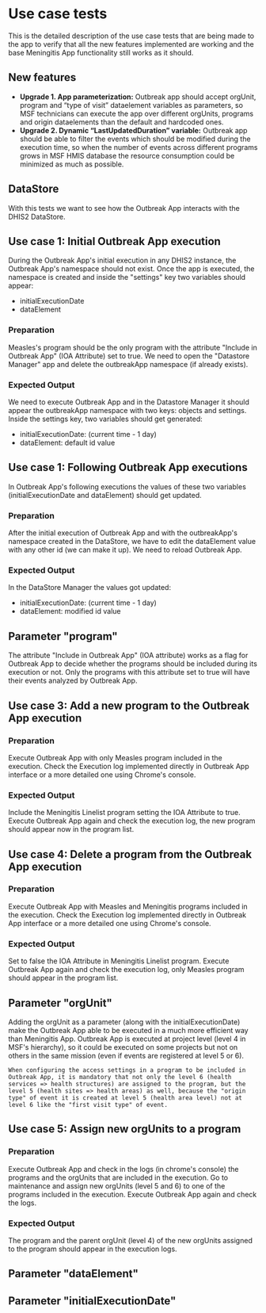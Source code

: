 # Use case tests

This is the detailed description of the use case tests that are being made to the app to verify that all the new features implemented are working and the base Meningitis App functionality still works as it should.

## New features

- **Upgrade 1. App parameterization:** Outbreak app should accept orgUnit, program and
  “type of visit” dataelement variables as parameters, so MSF technicians can execute the app
  over different orgUnits, programs and origin dataelements than the default and hardcoded
  ones.
- **Upgrade 2. Dynamic “LastUpdatedDuration” variable:** Outbreak app should be able to
  filter the events which should be modified during the execution time, so when the number of
  events across different programs grows in MSF HMIS database the resource consumption
  could be minimized as much as possible.

## DataStore

With this tests we want to see how the Outbreak App interacts with the DHIS2 DataStore.

## Use case 1: Initial Outbreak App execution

During the Outbreak App's initial execution in any DHIS2 instance, the Outbreak App's namespace should not exist. Once the app is executed, the namespace is created and inside the "settings" key two variables should appear:

- initialExecutionDate
- dataElement

### Preparation

Measles's program should be the only program with the attribute "Include in Outbreak App" (IOA Attribute) set to true.
We need to open the "Datastore Manager" app and delete the outbreakApp namespace (if already exists).

### Expected Output

We need to execute Outbreak App and in the Datastore Manager it should appear the outbreakApp namespace with two keys: objects and settings.
Inside the settings key, two variables should get generated:

- initialExecutionDate: (current time - 1 day)
- dataElement: default id value

## Use case 1: Following Outbreak App executions

In Outbreak App's following executions the values of these two variables (initialExecutionDate and dataElement) should get updated.

### Preparation

After the initial execution of Outbreak App and with the outbreakApp's namespace created in the DataStore, we have to edit the dataElement value with any other id (we can make it up). We need to reload Outbreak App.

### Expected Output

In the DataStore Manager the values got updated:

- initialExecutionDate: (current time - 1 day)
- dataElement: modified id value

## Parameter "program"

The attribute "Include in Outbreak App" (IOA attribute) works as a flag for Outbreak App to decide whether the programs should be included during its execution or not. Only the programs with this attribute set to true will have their events analyzed by Outbreak App.

## Use case 3: Add a new program to the Outbreak App execution

### Preparation

Execute Outbreak App with only Measles program included in the execution. Check the Execution log implemented directly in Outbreak App interface or a more detailed one using Chrome's console.

### Expected Output

Include the Meningitis Linelist program setting the IOA Attribute to true.
Execute Outbreak App again and check the execution log, the new program should appear now in the program list.

## Use case 4: Delete a program from the Outbreak App execution

### Preparation

Execute Outbreak App with Measles and Meningitis programs included in the execution. Check the Execution log implemented directly in Outbreak App interface or a more detailed one using Chrome's console.

### Expected Output

Set to false the IOA Attribute in Meningitis Linelist program.
Execute Outbreak App again and check the execution log, only Measles program should appear in the program list.

## Parameter "orgUnit"

Adding the orgUnit as a parameter (along with the initialExecutionDate) make the Outbreak App able to be executed in a much more efficient way than Meningitis App. Outbreak App is executed at project level (level 4 in MSF's hierarchy), so it could be executed on some projects but not on others in the same mission (even if events are registered at level 5 or 6).

    When configuring the access settings in a program to be included in Outbreak App, it is mandatory that not only the level 6 (health services => health structures) are assigned to the program, but the level 5 (health sites => health areas) as well, because the "origin type" of event it is created at level 5 (health area level) not at level 6 like the "first visit type" of event.

## Use case 5: Assign new orgUnits to a program

### Preparation

Execute Outbreak App and check in the logs (in chrome's console) the programs and the orgUnits that are included in the execution. Go to maintenance and assign new orgUnits (level 5 and 6) to one of the programs included in the execution. Execute Outbreak App again and check the logs.

### Expected Output

The program and the parent orgUnit (level 4) of the new orgUnits assigned to the program should appear in the execution logs.

## Parameter "dataElement"

## Parameter "initialExecutionDate"
